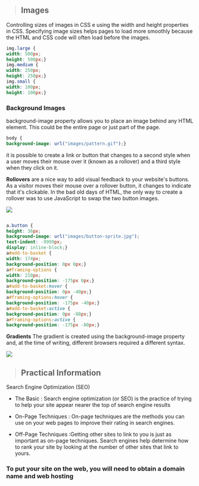 > ## Images

Controlling sizes of images in CSS
e using the width and
height properties in CSS.
Specifying image sizes helps
pages to load more smoothly
because the HTML and CSS
code will often load before the
images.

```css
img.large {
width: 500px;
height: 500px;}
img.medium {
width: 250px;
height: 250px;}
img.small {
width: 100px;
height: 100px;}
```

### Background Images
background-image
property allows you to place
an image behind any HTML
element. This could be the entire
page or just part of the page. 

```css
body {
background-image: url("images/pattern.gif");}
```

it is possible to create
a link or button that changes to a
second style when a user moves
their mouse over it (known as a
rollover) and a third style when
they click on it. 


**Rollovers** are a nice way to add visual feedback to your website's buttons. As a visitor moves their mouse over a rollover button, it changes to indicate that it's clickable. In the bad old days of HTML, the only way to create a rollover was to use JavaScript to swap the two button images.

![](https://i.stack.imgur.com/WRL00.jpg)



```css

a.button {
height: 36px;
background-image: url("images/button-sprite.jpg");
text-indent: -9999px;
display: inline-block;}
a#add-to-basket {
width: 174px;
background-position: 0px 0px;}
a#framing-options {
width: 210px;
background-position: -175px 0px;}
a#add-to-basket:hover {
background-position: 0px -40px;}
a#framing-options:hover {
background-position: -175px -40px;}
a#add-to-basket:active {
background-position: 0px -80px;}
a#framing-options:active {
background-position: -175px -80px;}
```


**Gradients**
The
gradient is created using the
background-image property
and, at the time of writing,
different browsers required a
different syntax.

![](https://cssgradient.io/images/css-gradient-share-23a5b71f.png)



> ## Practical Information

Search Engine Optimization (SEO)
* The Basic : Search engine optimization (or
SEO) is the practice of trying
to help your site appear nearer
the top of search engine results

* On-Page Techniques : On-page techniques are the
methods you can use on your
web pages to improve their
rating in search engines.


* Off-Page Techniques :Getting other sites to link to you
is just as important as on-page
techniques. Search engines help
determine how to rank your
site by looking at the number of
other sites that link to yours.


### To put your site on the web, you will need to obtain a domain name and web hosting

